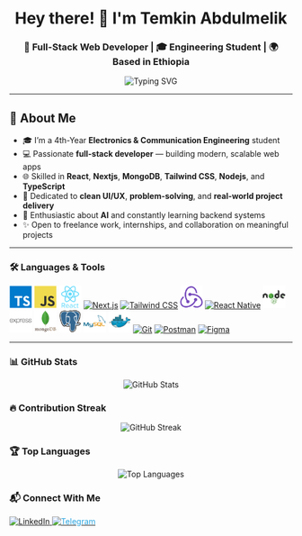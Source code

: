 <!-- Profile Header -->
<h1 align="center">Hey there! 👋 I'm Temkin Abdulmelik</h1>
<h3 align="center">🚀 Full-Stack Web Developer | 🎓  Engineering Student | 🌍 Based in Ethiopia</h3>

<p align="center">
  <img src="https://readme-typing-svg.demolab.com?font=Fira+Code&weight=500&size=22&duration=3000&pause=1000&center=true&width=700&lines=Hi+I%27m+Temkin+Abdulmelik!;Full-Stack+Developer+%7C+React+%2F+Next.js+%2F+MongoDB;Problem+Solver;Building+Clean+%26+Scalable+Web+Apps;Let%27s+Create+Something+Great+Together!" alt="Typing SVG" />
</p>

---

## 🧠 About Me

- 🎓 I’m a 4th-Year **Electronics & Communication Engineering** student  
- 💻 Passionate **full-stack developer** — building modern, scalable web apps  
- 🌐 Skilled in **React**, **Nextjs**, **MongoDB**, **Tailwind CSS**, **Nodejs**, and **TypeScript**  
- 🧩 Dedicated to **clean UI/UX**, **problem-solving**, and **real-world project delivery**  
- 🤖 Enthusiastic about **AI** and constantly learning backend systems  
- ✨ Open to freelance work, internships, and collaboration on meaningful projects  

---
### 🛠️ Languages & Tools  

<p align="left">
  <a href="https://www.typescriptlang.org/" target="_blank"><img src="https://raw.githubusercontent.com/devicons/devicon/master/icons/typescript/typescript-original.svg" alt="TypeScript" width="40" height="40"/></a>
  <a href="https://developer.mozilla.org/en-US/docs/Web/JavaScript" target="_blank"><img src="https://raw.githubusercontent.com/devicons/devicon/master/icons/javascript/javascript-original.svg" alt="JavaScript" width="40" height="40"/></a>
  <a href="https://reactjs.org/" target="_blank"><img src="https://raw.githubusercontent.com/devicons/devicon/master/icons/react/react-original-wordmark.svg" alt="React" width="40" height="40"/></a>
  <a href="https://nextjs.org/" target="_blank"><img src="https://cdn.worldvectorlogo.com/logos/nextjs-2.svg" alt="Next.js" width="40" height="40"/></a>
  <a href="https://tailwindcss.com/" target="_blank"><img src="https://www.vectorlogo.zone/logos/tailwindcss/tailwindcss-icon.svg" alt="Tailwind CSS" width="40" height="40"/></a>
  <a href="https://redux.js.org/" target="_blank"><img src="https://raw.githubusercontent.com/devicons/devicon/master/icons/redux/redux-original.svg" alt="Redux" width="40" height="40"/></a>
  <a href="https://reactnative.dev/" target="_blank"><img src="https://reactnative.dev/img/header_logo.svg" alt="React Native" width="40" height="40"/></a>
  <a href="https://nodejs.org/" target="_blank"><img src="https://raw.githubusercontent.com/devicons/devicon/master/icons/nodejs/nodejs-original-wordmark.svg" alt="Node.js" width="40" height="40"/></a>
  <a href="https://expressjs.com" target="_blank"><img src="https://raw.githubusercontent.com/devicons/devicon/master/icons/express/express-original-wordmark.svg" alt="Express" width="40" height="40"/></a>
  <a href="https://www.mongodb.com/" target="_blank"><img src="https://raw.githubusercontent.com/devicons/devicon/master/icons/mongodb/mongodb-original-wordmark.svg" alt="MongoDB" width="40" height="40"/></a>
  <a href="https://www.postgresql.org/" target="_blank"><img src="https://raw.githubusercontent.com/devicons/devicon/master/icons/postgresql/postgresql-original.svg" alt="PostgreSQL" width="40" height="40"/></a>
  <a href="https://www.mysql.com/" target="_blank"><img src="https://raw.githubusercontent.com/devicons/devicon/master/icons/mysql/mysql-original-wordmark.svg" alt="MySQL" width="40" height="40"/></a>
  <a href="https://www.docker.com/" target="_blank"><img src="https://raw.githubusercontent.com/devicons/devicon/master/icons/docker/docker-original.svg" alt="Docker" width="40" height="40"/></a>
  <a href="https://git-scm.com/" target="_blank"><img src="https://www.vectorlogo.zone/logos/git-scm/git-scm-icon.svg" alt="Git" width="40" height="40"/></a>
  <a href="https://postman.com" target="_blank"><img src="https://www.vectorlogo.zone/logos/getpostman/getpostman-icon.svg" alt="Postman" width="40" height="40"/></a>
  <a href="https://www.figma.com/" target="_blank"><img src="https://www.vectorlogo.zone/logos/figma/figma-icon.svg" alt="Figma" width="40" height="40"/></a>
</p>  

---

### 📊 GitHub Stats  

<p align="center">
  <img src="https://github-readme-stats.vercel.app/api?username=temkin236&show_icons=true&theme=radical&locale=en" alt="GitHub Stats" />
</p>  

### 🔥 Contribution Streak  

<p align="center">
  <img src="https://streak-stats.vercel.app?user=temkin236&theme=radical&border_radius=10&date_format=M%20j%5B,%20Y%5D" alt="GitHub Streak" />
</p>



### 🏆 Top Languages  

<p align="center">
  <img src="https://github-readme-stats.vercel.app/api/top-langs/?username=temkin236&layout=compact&theme=radical" alt="Top Languages" />
</p>  


### 📬 Connect With Me  

<p align="left">
  <a href="https://www.linkedin.com/in/temkin-abdulmelik-195582306/" target="_blank">
    <img src="https://cdn.jsdelivr.net/gh/devicons/devicon/icons/linkedin/linkedin-original.svg" alt="LinkedIn" width="40" height="40"/>
  </a>
  <a href="https://t.me/temkin23" target="_blank">
    <img src="https://cdn.jsdelivr.net/gh/simple-icons/simple-icons/icons/telegram.svg" alt="Telegram" width="40" height="40" style="color:#2CA5E0;"/>
  </a>
</p>
